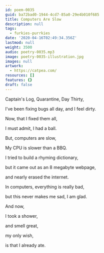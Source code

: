 ```yaml
---
id: poem-0035
guid: ba72bad0-1944-4cd7-85a0-29e4b010f685
title: Computers Are Slow
description: null
tags:
  - furkies-purrkies
date: '2020-04-16T02:49:34.356Z'
lastmod: null
weight: 3500
audio: poetry-0035.mp3
image: poetry-0035-illustration.jpg
images: null
artwork:
  - https://catpea.com/
resources: []
features: {}
draft: false
---
```


Captain's Log, Quarantine, Day Thirty,

I've been fixing bugs all day, and I feel dirty.

Now, that I fixed them all,

I must admit, I had a ball.

But, computers are slow,

My CPU is slower than a BBQ.

I tried to build a rhyming dictionary,

but it came out as an 8 megabyte webpage,

and nearly erased the internet.

In computers, everything is really bad,

but this never makes me sad, I am glad.

And now,

I took a shower,

and smell great,

my only wish,

is that I already ate.

